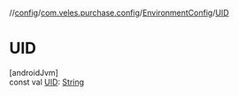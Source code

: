 //[config](../../../index.md)/[com.veles.purchase.config](../index.md)/[EnvironmentConfig](index.md)/[UID](-u-i-d.md)

# UID

[androidJvm]\
const val [UID](-u-i-d.md): [String](https://kotlinlang.org/api/latest/jvm/stdlib/kotlin/-string/index.html)
